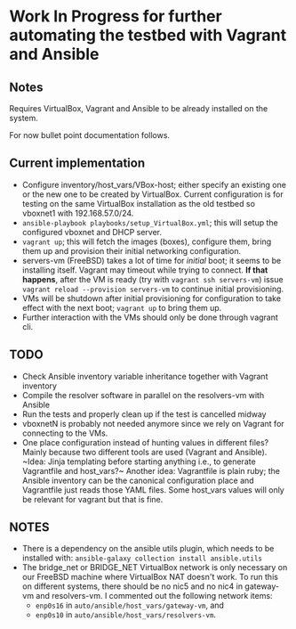 Work In Progress for further automating the testbed with Vagrant and Ansible
============================================================================

Notes
-----
Requires VirtualBox, Vagrant and Ansible to be already installed on the system.

For now bullet point documentation follows.

Current implementation
----------------------
- Configure inventory/host_vars/VBox-host; either specify an existing one or
  the new one to be created by VirtualBox.
  Current configuration is for testing on the same VirtualBox installation as
  the old testbed so vboxnet1 with 192.168.57.0/24.
- `ansible-playbook playbooks/setup_VirtualBox.yml`; this will setup the
  configured vboxnet and DHCP server.
- `vagrant up`; this will fetch the images (boxes), configure them, bring them
  up and provision their initial networking configuration.
- servers-vm (FreeBSD) takes a lot of time for _initial_ boot; it seems to be
  installing itself.
  Vagrant may timeout while trying to connect.
  **If that happens**, after the VM is ready (try with `vagrant ssh servers-vm`)
  issue `vagrant reload --provision servers-vm` to continue initial provisioning.
- VMs will be shutdown after initial provisioning for configuration to take
  effect with the next boot; `vagrant up` to bring them up.
- Further interaction with the VMs should only be done through vagrant cli.

TODO
----
- Check Ansible inventory variable inheritance together with Vagrant inventory
- Compile the resolver software in parallel on the resolvers-vm with Ansible
- Run the tests and properly clean up if the test is cancelled midway
- vboxnetN is probably not needed anymore since we rely on Vagrant for
  connecting to the VMs.
- One place configuration instead of hunting values in different files?
  Mainly because two different tools are used (Vagrant and Ansible).
  ~Idea: Jinja templating before starting anything i.e., to generate Vagrantfile
  and host_vars?~
  Another idea: Vagrantfile is plain ruby; the Ansible inventory can be the
  canonical configuration place and Vagrantfile just reads those YAML files.
  Some host_vars values will only be relevant for vagrant but that is fine.

NOTES
-----
- There is a dependency on the ansible utils plugin, which needs to be
  installed with: `ansible-galaxy collection install ansible.utils`
- The bridge_net or BRIDGE_NET VirtualBox network is only necessary on our
  FreeBSD machine where VirtualBox NAT doesn't work. To run this on different
  systems, there should be no nic5 and no nic4 in gateway-vm and resolvers-vm.
  I commented out the following network items:
  - `enp0s16` in `auto/ansible/host_vars/gateway-vm`, and
  - `enp0s10` in `auto/ansible/host_vars/resolvers-vm`.

